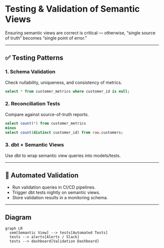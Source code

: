 # Testing & Validation of Semantic Views

Ensuring semantic views are correct is critical — otherwise, “single source of truth” becomes “single point of error.”

---

## ✅ Testing Patterns

### 1. Schema Validation
Check nullability, uniqueness, and consistency of metrics.

```sql
select * from customer_metrics where customer_id is null;
```

### 2. Reconciliation Tests
Compare against source-of-truth reports.

```sql
select count(*) from customer_metrics
minus
select count(distinct customer_id) from raw.customers;
```

### 3. dbt + Semantic Views
Use dbt to wrap semantic view queries into models/tests.

---

## 🧪 Automated Validation

- Run validation queries in CI/CD pipelines.  
- Trigger dbt tests nightly on semantic views.  
- Store validation results in a monitoring schema.  

---

## Diagram

```mermaid
graph LR
  sem[Semantic View] --> tests[Automated Tests]
  tests --> alerts[Alerts / Slack]
  tests --> dashboard[Validation Dashboard]
```
